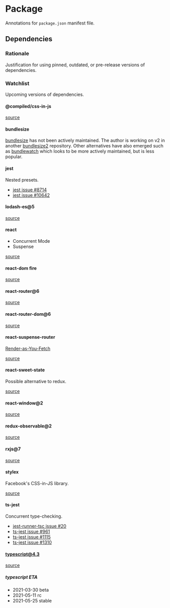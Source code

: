 # Package

Annotations for `package.json` manifest file.

## Dependencies

### Rationale

Justification for using pinned, outdated, or pre-release versions of dependencies.

### Watchlist

Upcoming versions of dependencies.

#### @compiled/css-in-js

[source](https://github.com/atlassian-labs/compiled-css-in-js)

#### bundlesize

[bundlesize](https://github.com/siddharthkp/bundlesize) has not been actively maintained.
The author is working on v2 in another [bundlesize2](https://github.com/siddharthkp/bundlesize2) repository.
Other alternatives have also emerged such as [bundlewatch](https://github.com/bundlewatch/bundlewatch) which looks to be more actively maintained, but is less popular.

#### jest

Nested presets.

- [jest issue #8714](https://github.com/facebook/jest/issues/8714)
- [jest issue #10642](https://github.com/facebook/jest/issues/10642)

#### lodash-es@5

[source](https://github.com/lodash/lodash/wiki/Roadmap)

#### react

- Concurrent Mode
- Suspense

[source](https://github.com/facebook/react/milestone/40)

#### react-dom fire

[source](https://github.com/facebook/react/issues/13525)

#### react-router@6

[source](https://github.com/ReactTraining/react-router/releases/tag/v6.0.0-alpha.0)

#### react-router-dom@6

[source](https://github.com/ReactTraining/react-router/releases/tag/v6.0.0-alpha.0)

#### react-suspense-router

[Render-as-You-Fetch](https://reactjs.org/docs/concurrent-mode-suspense.html#approach-3-render-as-you-fetch-using-suspense)

[source](https://github.com/dai-shi/react-suspense-router)

#### react-sweet-state

Possible alternative to redux.

[source](https://github.com/atlassian/react-sweet-state)

#### react-window@2

[source](https://github.com/bvaughn/react-window/issues/302)

#### redux-observable@2

[source](https://github.com/redux-observable/redux-observable/blob/master/CHANGELOG.md#200-alpha0-2019-11-14)

#### rxjs@7

[source](https://github.com/ReactiveX/rxjs/issues/5180)

#### stylex

Facebook's CSS-in-JS library.

[source](https://www.youtube.com/watch?v=9JZHodNR184)

#### ts-jest

Concurrent type-checking.

- [jest-runner-tsc issue #20](https://github.com/azz/jest-runner-tsc/issues/20)
- [ts-jest issue #961](https://github.com/kulshekhar/ts-jest/issues/961)
- [ts-jest issue #1115](https://github.com/kulshekhar/ts-jest/issues/1115)
- [ts-jest issue #1310](https://github.com/kulshekhar/ts-jest/issues/1310)

#### typescript@4.3

[source](https://github.com/microsoft/TypeScript/issues/42762)

##### typescript ETA

- 2021-03-30 beta
- 2021-05-11 rc
- 2021-05-25 stable
